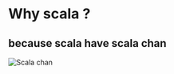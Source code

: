 
# Why scala ?

## because scala have scala chan

![Scala chan](http://xuwei-k.github.io/slides/picture-show-introduction/scalachan.jpg)
